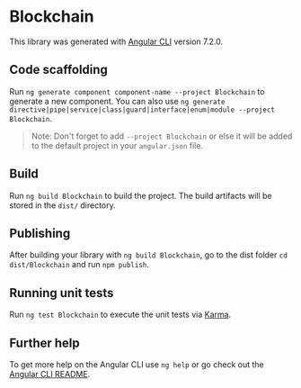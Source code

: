 # Blockchain

This library was generated with [Angular CLI](https://github.com/angular/angular-cli) version 7.2.0.

## Code scaffolding

Run `ng generate component component-name --project Blockchain` to generate a new component. You can also use `ng generate directive|pipe|service|class|guard|interface|enum|module --project Blockchain`.
> Note: Don't forget to add `--project Blockchain` or else it will be added to the default project in your `angular.json` file. 

## Build

Run `ng build Blockchain` to build the project. The build artifacts will be stored in the `dist/` directory.

## Publishing

After building your library with `ng build Blockchain`, go to the dist folder `cd dist/Blockchain` and run `npm publish`.

## Running unit tests

Run `ng test Blockchain` to execute the unit tests via [Karma](https://karma-runner.github.io).

## Further help

To get more help on the Angular CLI use `ng help` or go check out the [Angular CLI README](https://github.com/angular/angular-cli/blob/master/README.md).

